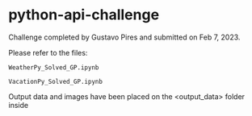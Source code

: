 # python-api-challenge

Challenge completed by Gustavo Pires and submitted on Feb 7, 2023.

Please refer to the files: 

    WeatherPy_Solved_GP.ipynb
    
    VacationPy_Solved_GP.ipynb
    

Output data and images have been placed on the <output_data> folder inside <WeatherPy>



